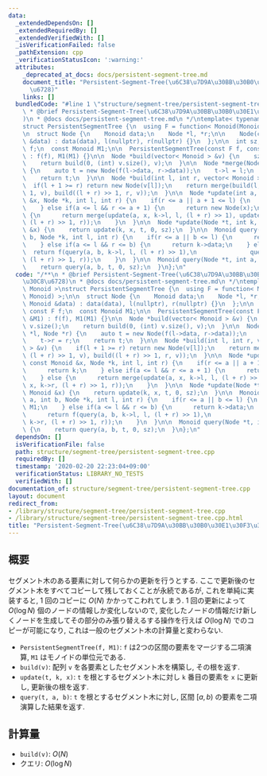 ```yaml
---
data:
  _extendedDependsOn: []
  _extendedRequiredBy: []
  _extendedVerifiedWith: []
  _isVerificationFailed: false
  _pathExtension: cpp
  _verificationStatusIcon: ':warning:'
  attributes:
    _deprecated_at_docs: docs/persistent-segment-tree.md
    document_title: "Persistent-Segment-Tree(\u6C38\u7D9A\u30BB\u30B0\u30E1\u30F3\u30C8\
      \u6728)"
    links: []
  bundledCode: "#line 1 \"structure/segment-tree/persistent-segment-tree.cpp\"\n/**\n\
    \ * @brief Persistent-Segment-Tree(\u6C38\u7D9A\u30BB\u30B0\u30E1\u30F3\u30C8\u6728\
    )\n * @docs docs/persistent-segment-tree.md\n */\ntemplate< typename Monoid >\n\
    struct PersistentSegmentTree {\n  using F = function< Monoid(Monoid, Monoid) >;\n\
    \n  struct Node {\n    Monoid data;\n    Node *l, *r;\n\n    Node(const Monoid\
    \ &data) : data(data), l(nullptr), r(nullptr) {}\n  };\n\n  int sz;\n  const F\
    \ f;\n  const Monoid M1;\n\n  PersistentSegmentTree(const F f, const Monoid &M1)\
    \ : f(f), M1(M1) {}\n\n  Node *build(vector< Monoid > &v) {\n    sz = (int) v.size();\n\
    \    return build(0, (int) v.size(), v);\n  }\n\n  Node *merge(Node *l, Node *r)\
    \ {\n    auto t = new Node(f(l->data, r->data));\n    t->l = l;\n    t->r = r;\n\
    \    return t;\n  }\n\n  Node *build(int l, int r, vector< Monoid > &v) {\n  \
    \  if(l + 1 >= r) return new Node(v[l]);\n    return merge(build(l, (l + r) >>\
    \ 1, v), build((l + r) >> 1, r, v));\n  }\n\n  Node *update(int a, const Monoid\
    \ &x, Node *k, int l, int r) {\n    if(r <= a || a + 1 <= l) {\n      return k;\n\
    \    } else if(a <= l && r <= a + 1) {\n      return new Node(x);\n    } else\
    \ {\n      return merge(update(a, x, k->l, l, (l + r) >> 1), update(a, x, k->r,\
    \ (l + r) >> 1, r));\n    }\n  }\n\n  Node *update(Node *t, int k, const Monoid\
    \ &x) {\n    return update(k, x, t, 0, sz);\n  }\n\n  Monoid query(int a, int\
    \ b, Node *k, int l, int r) {\n    if(r <= a || b <= l) {\n      return M1;\n\
    \    } else if(a <= l && r <= b) {\n      return k->data;\n    } else {\n    \
    \  return f(query(a, b, k->l, l, (l + r) >> 1),\n               query(a, b, k->r,\
    \ (l + r) >> 1, r));\n    }\n  }\n\n  Monoid query(Node *t, int a, int b) {\n\
    \    return query(a, b, t, 0, sz);\n  }\n};\n"
  code: "/**\n * @brief Persistent-Segment-Tree(\u6C38\u7D9A\u30BB\u30B0\u30E1\u30F3\
    \u30C8\u6728)\n * @docs docs/persistent-segment-tree.md\n */\ntemplate< typename\
    \ Monoid >\nstruct PersistentSegmentTree {\n  using F = function< Monoid(Monoid,\
    \ Monoid) >;\n\n  struct Node {\n    Monoid data;\n    Node *l, *r;\n\n    Node(const\
    \ Monoid &data) : data(data), l(nullptr), r(nullptr) {}\n  };\n\n  int sz;\n \
    \ const F f;\n  const Monoid M1;\n\n  PersistentSegmentTree(const F f, const Monoid\
    \ &M1) : f(f), M1(M1) {}\n\n  Node *build(vector< Monoid > &v) {\n    sz = (int)\
    \ v.size();\n    return build(0, (int) v.size(), v);\n  }\n\n  Node *merge(Node\
    \ *l, Node *r) {\n    auto t = new Node(f(l->data, r->data));\n    t->l = l;\n\
    \    t->r = r;\n    return t;\n  }\n\n  Node *build(int l, int r, vector< Monoid\
    \ > &v) {\n    if(l + 1 >= r) return new Node(v[l]);\n    return merge(build(l,\
    \ (l + r) >> 1, v), build((l + r) >> 1, r, v));\n  }\n\n  Node *update(int a,\
    \ const Monoid &x, Node *k, int l, int r) {\n    if(r <= a || a + 1 <= l) {\n\
    \      return k;\n    } else if(a <= l && r <= a + 1) {\n      return new Node(x);\n\
    \    } else {\n      return merge(update(a, x, k->l, l, (l + r) >> 1), update(a,\
    \ x, k->r, (l + r) >> 1, r));\n    }\n  }\n\n  Node *update(Node *t, int k, const\
    \ Monoid &x) {\n    return update(k, x, t, 0, sz);\n  }\n\n  Monoid query(int\
    \ a, int b, Node *k, int l, int r) {\n    if(r <= a || b <= l) {\n      return\
    \ M1;\n    } else if(a <= l && r <= b) {\n      return k->data;\n    } else {\n\
    \      return f(query(a, b, k->l, l, (l + r) >> 1),\n               query(a, b,\
    \ k->r, (l + r) >> 1, r));\n    }\n  }\n\n  Monoid query(Node *t, int a, int b)\
    \ {\n    return query(a, b, t, 0, sz);\n  }\n};\n"
  dependsOn: []
  isVerificationFile: false
  path: structure/segment-tree/persistent-segment-tree.cpp
  requiredBy: []
  timestamp: '2020-02-20 22:23:04+09:00'
  verificationStatus: LIBRARY_NO_TESTS
  verifiedWith: []
documentation_of: structure/segment-tree/persistent-segment-tree.cpp
layout: document
redirect_from:
- /library/structure/segment-tree/persistent-segment-tree.cpp
- /library/structure/segment-tree/persistent-segment-tree.cpp.html
title: "Persistent-Segment-Tree(\u6C38\u7D9A\u30BB\u30B0\u30E1\u30F3\u30C8\u6728)"
---
```

## 概要

セグメント木のある要素に対して何らかの更新を行うとする. ここで更新後のセグメント木をすべてコピーして残しておくことが永続であるが, これを単純に実装すると, $1$ 回のコピーに $O(N)$ かかってこわれてしまう. $1$ 回の更新によって $O(\log N)$ 個のノードの情報しか変化しないので, 変化したノードの情報だけ新しくノードを生成してその部分のみ張り替えるする操作を行えば $O(\log N)$ でのコピーが可能になり, これは一般のセグメント木の計算量と変わらない.

* `PersistentSegmentTree(f, M1)`: `f` は2つの区間の要素をマージする二項演算, `M1` はモノイドの単位元である.
* `build(v)`: 配列 `v` を各要素としたセグメント木を構築し, その根を返す.
* `update(t, k, x)`: `t` を根とするセグメント木に対し `k` 番目の要素を `x` に更新し, 更新後の根を返す.
* `query(t, a, b)`: `t` を根とするセグメント木に対し, 区間 $[a, b)$ の要素を二項演算した結果を返す.

## 計算量

* `build(v)`: $O(N)$
* クエリ: $O(\log N)$ 
